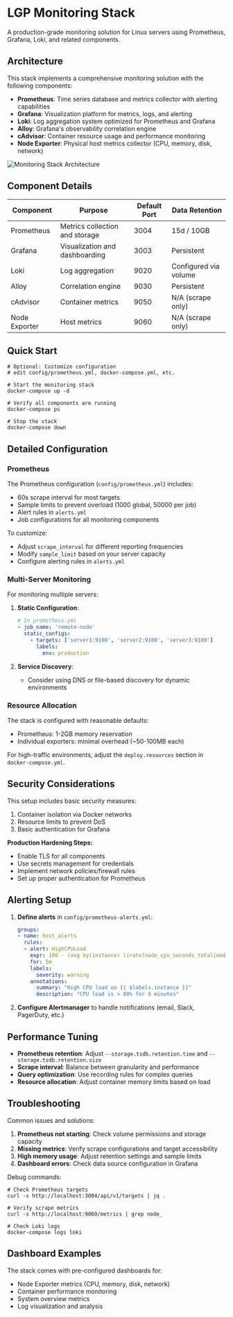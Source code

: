 # LGP Monitoring Stack

A production-grade monitoring solution for Linux servers using Prometheus, Grafana, Loki, and related components.

## Architecture

This stack implements a comprehensive monitoring solution with the following components:

- **Prometheus**: Time series database and metrics collector with alerting capabilities
- **Grafana**: Visualization platform for metrics, logs, and alerting
- **Loki**: Log aggregation system optimized for Prometheus and Grafana
- **Alloy**: Grafana's observability correlation engine
- **cAdvisor**: Container resource usage and performance monitoring
- **Node Exporter**: Physical host metrics collector (CPU, memory, disk, network)

![Monitoring Stack Architecture](https://via.placeholder.com/800x400?text=Monitoring+Stack+Architecture)

## Component Details

| Component | Purpose | Default Port | Data Retention |
|-----------|---------|--------------|----------------|
| Prometheus | Metrics collection and storage | 3004 | 15d / 10GB |
| Grafana | Visualization and dashboarding | 3003 | Persistent |
| Loki | Log aggregation | 9020 | Configured via volume |
| Alloy | Correlation engine | 9030 | Persistent |
| cAdvisor | Container metrics | 9050 | N/A (scrape only) |
| Node Exporter | Host metrics | 9060 | N/A (scrape only) |

## Quick Start

```shell
# Optional: Customize configuration 
# edit config/prometheus.yml, docker-compose.yml, etc.

# Start the monitoring stack
docker-compose up -d

# Verify all components are running
docker-compose ps

# Stop the stack
docker-compose down
```

## Detailed Configuration

### Prometheus

The Prometheus configuration (`config/prometheus.yml`) includes:

- 60s scrape interval for most targets
- Sample limits to prevent overload (1000 global, 50000 per job)
- Alert rules in `alerts.yml`
- Job configurations for all monitoring components

To customize:
- Adjust `scrape_interval` for different reporting frequencies
- Modify `sample_limit` based on your server capacity
- Configure alerting rules in `alerts.yml`

### Multi-Server Monitoring

For monitoring multiple servers:

1. **Static Configuration**:
   ```yaml
   # In prometheus.yml
   - job_name: 'remote-node'
     static_configs:
       - targets: ['server1:9100', 'server2:9100', 'server3:9100']
         labels:
           env: production
   ```

2. **Service Discovery**:
   - Consider using DNS or file-based discovery for dynamic environments

### Resource Allocation

The stack is configured with reasonable defaults:
- Prometheus: 1-2GB memory reservation
- Individual exporters: minimal overhead (~50-100MB each)

For high-traffic environments, adjust the `deploy.resources` section in `docker-compose.yml`.

## Security Considerations

This setup includes basic security measures:

1. Container isolation via Docker networks
2. Resource limits to prevent DoS
3. Basic authentication for Grafana

**Production Hardening Steps:**
- Enable TLS for all components
- Use secrets management for credentials
- Implement network policies/firewall rules
- Set up proper authentication for Prometheus

## Alerting Setup

1. **Define alerts** in `config/prometheus-alerts.yml`:
   ```yaml
   groups:
   - name: host_alerts
     rules:
     - alert: HighCPULoad
       expr: 100 - (avg by(instance) (irate(node_cpu_seconds_total{mode="idle"}[5m])) * 100) > 80
       for: 5m
       labels:
         severity: warning
       annotations:
         summary: "High CPU load on {{ $labels.instance }}"
         description: "CPU load is > 80% for 5 minutes"
   ```

2. **Configure Alertmanager** to handle notifications (email, Slack, PagerDuty, etc.)

## Performance Tuning

- **Prometheus retention**: Adjust `--storage.tsdb.retention.time` and `--storage.tsdb.retention.size`
- **Scrape interval**: Balance between granularity and performance
- **Query optimization**: Use recording rules for complex queries
- **Resource allocation**: Adjust container memory limits based on load

## Troubleshooting

Common issues and solutions:

1. **Prometheus not starting**: Check volume permissions and storage capacity
2. **Missing metrics**: Verify scrape configurations and target accessibility
3. **High memory usage**: Adjust retention settings and sample limits
4. **Dashboard errors**: Check data source configuration in Grafana

Debug commands:
```shell
# Check Prometheus targets
curl -s http://localhost:3004/api/v1/targets | jq .

# Verify scrape metrics
curl -s http://localhost:9060/metrics | grep node_

# Check Loki logs
docker-compose logs loki
```

## Dashboard Examples

The stack comes with pre-configured dashboards for:
- Node Exporter metrics (CPU, memory, disk, network)
- Container performance monitoring
- System overview metrics
- Log visualization and analysis
